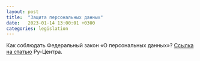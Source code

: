 ```yaml
---
layout: post
title:  "Защита персональных данных"
date:   2023-01-14 13:00:01 +0300
categories: legislation
---
```


Как соблюдать Федеральный закон «О персональных данных»? [Ссылка на статью](https://www.nic.ru/info/blog/personal-data/?ipartner=4444&adv_id=130123blog_usl_ip_but&utm_source=sbscr&utm_medium=but&utm_campaign=130123blog_usl_ip) Ру-Центра.
